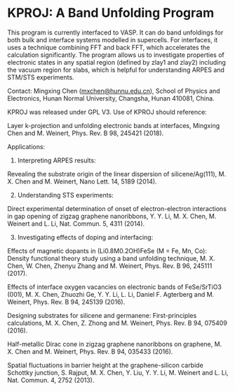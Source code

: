 # KPROJ: A Band Unfolding Program
This program is currently interfaced to VASP. It can do band unfoldings for both bulk and interface systems modelled in supercells. For interfaces, it uses a technique combining FFT and back FFT, which accelerates the calculation significantly. The program allows us to investigate properties of electronic states in any spatial region (defined by zlay1 and zlay2) including the vacuum region for slabs, which is helpful for understanding ARPES and STM/STS experiments. 

Contact: Mingxing Chen (mxchen@hunnu.edu.cn), School of Physics and Electronics, Hunan Normal University, Changsha, Hunan 410081, China.

KPROJ was released under GPL V3. Use of KPROJ should reference:

Layer k-projection and unfolding electronic bands at interfaces, Mingxing Chen and M. Weinert, Phys. Rev. B 98, 245421 (2018).

Applications:
1) Interpreting ARPES results: 

Revealing the substrate origin of the linear dispersion of silicene/Ag(111), M. X. Chen and M. Weinert, Nano Lett. 14, 5189 (2014).

2) Understanding STS experiments: 

Direct experimental determination of onset of electron-electron interactions in gap opening of zigzag graphene nanoribbons, Y. Y. Li, M. X. Chen, M. Weinert and L. Li, Nat. Commun. 5, 4311 (2014).

3) Investigating effects of doping and interfacing:

Effects of magnetic dopants in (Li0.8M0.2OH)FeSe (M = Fe, Mn, Co): Density functional theory study using a band unfolding technique, M. X. Chen, W. Chen, Zhenyu Zhang and M. Weinert, Phys. Rev. B 96, 245111 (2017).

Effects of interface oxygen vacancies on electronic bands of FeSe/SrTiO3 (001), M. X. Chen, Zhuozhi Ge, Y. Y. Li, L. Li, Daniel F. Agterberg and M. Weinert, Phys. Rev. B 94, 245139 (2016).

Designing substrates for silicene and germanene: First-principles calculations, M. X. Chen, Z. Zhong and M. Weinert, Phys. Rev. B 94, 075409 (2016).

Half-metallic Dirac cone in zigzag graphene nanoribbons on graphene, M. X. Chen and M. Weinert, Phys. Rev. B 94, 035433 (2016).

Spatial fluctuations in barrier height at the graphene-silicon carbide Schottky junction, S. Rajput, M. X. Chen, Y. Liu, Y. Y. Li, M. Weinert and L. Li, Nat. Commun. 4, 2752 (2013).
